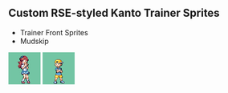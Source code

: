 ## Custom RSE-styled Kanto Trainer Sprites
- Trainer Front Sprites
- Mudskip

![lass](lass.png)
![youngster](youngster.png)
